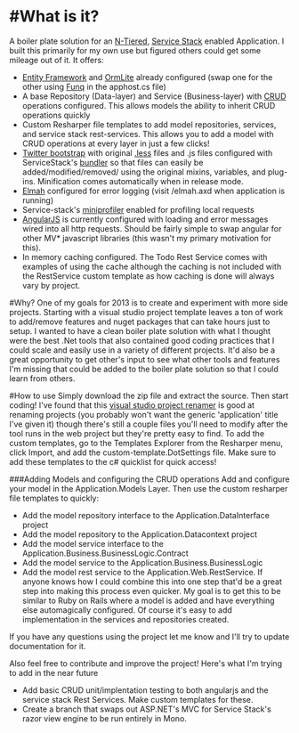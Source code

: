 #What is it?
==============
A boiler plate solution for an [N-Tiered](http://msdn.microsoft.com/en-us/library/bb384587.aspx), [Service Stack](http://www.servicestack.net/) enabled Application.  I built this primarily for my own use but figured others could get some mileage out of it. It offers:
 + [Entity Framework](http://msdn.microsoft.com/en-us/data/ef.aspx) and [OrmLite](https://github.com/ServiceStack/ServiceStack.OrmLite) already configured (swap one for the other using [Funq](http://funq.codeplex.com/) in the apphost.cs file)
 + A base Repository (Data-layer) and Service (Business-layer) with [CRUD](http://en.wikipedia.org/wiki/Create,_read,_update_and_delete) operations configured. This allows models the ability to inherit CRUD operations quickly
 + Custom Resharper file templates to add model repositories, services, and service stack rest-services.  This allows you to add a model with CRUD operations at every layer in just a few clicks!
 + [Twitter bootstrap](http://twitter.github.com/bootstrap/) with original [.less](http://lesscss.org/) files and .js files configured with ServiceStack's [bundler](https://github.com/ServiceStack/Bundler) so that files can easily be added/modified/removed/ using the original mixins, variables, and plug-ins. Minification comes automatically when in release mode.
 + [Elmah](http://code.google.com/p/elmah/) configured for error logging (visit /elmah.axd when application is running)
 + Service-stack's [miniprofiler](http://miniprofiler.com/) enabled for profiling local requests
 + [AngularJS](http://angularjs.org/) is currently configured with loading and error messages wired into all http requests.  Should be fairly simple to swap angular for other MV* javascript libraries (this wasn't my primary motivation for this).  
 + In memory caching configured.  The Todo Rest Service comes with examples of using the cache although the caching is not included with the RestService custom template as how caching is done will always vary by project.

#Why?
One of my goals for 2013 is to create and experiment with more side projects. Starting with a visual studio project template leaves a ton of work to add/remove features and nuget packages that can take hours just to setup. I wanted to have a clean boiler plate solution with what I thought were the best .Net tools that also contained good coding practices that I could scale and easily use in a variety of different projects. It'd also be a great opportunity to get other's input to see what other tools and features I'm missing that could be added to the boiler plate solution so that I could learn from others.

#How to use
Simply download the zip file and extract the source.  Then start coding!  I've found that this [visual studio project renamer](http://normankosmal.com/wordpress/?page_id=184) is good at renaming projects (you probably won't want the generic 'application' title I've given it) though there's still a couple files you'll need to modify after the tool runs in the web project but they're pretty easy to find.  To add the custom templates, go to the Templates Explorer from the Resharper menu, click Import, and add the custom-template.DotSettings file.  Make sure to add these templates to the c# quicklist for quick access! 

###Adding Models and configuring the CRUD operations
Add and configure your model in the Application.Models Layer.  Then use the custom resharper file templates to quickly:
 + Add the model repository interface to the Application.DataInterface project
 + Add the model repository to the Application.Datacontext project
 + Add the model service interface to the Application.Business.BusinessLogic.Contract
 + Add the model service to the Application.Business.BusinessLogic
 + Add the model rest service to the Application.Web.RestService.
If anyone knows how I could combine this into one step that'd be a great step into making this process even quicker.  My goal is to get this to be similar to Ruby on Rails where a model is added and have everything else automagically configured.  Of course it's easy to add implementation in the services and repositories created.

If you have any questions using the project let me know and I'll try to update documentation for it.

Also feel free to contribute and improve the project! Here's what I'm trying to add in the near future

  + Add basic CRUD unit/implentation testing to both angularjs and the service stack Rest Services. Make custom templates for these.
  + Create a branch that swaps out ASP.NET's MVC for Service Stack's razor view engine to be run entirely in Mono.

